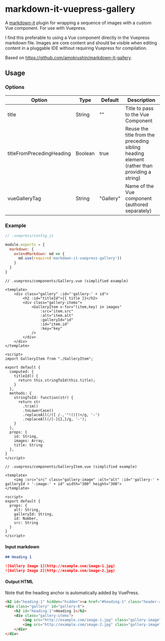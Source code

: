 # markdown-it-vuepress-gallery

A [markdown-it](https://github.com/markdown-it/markdown-it) plugin for wrapping a sequence of images with a custom Vue component. For use with Vuepress.

I find this preferable to using a Vue component directly in the Vuepress markdown file. Images are core content and should be visible when editing content in a pluggable IDE without requiring Vuepress for compilation.

Based on <https://github.com/amokrushin/markdown-it-gallery>.

## Usage

### Options

| Option                    | Type    | Default   | Description                                                                                 |
|---------------------------|---------|-----------|---------------------------------------------------------------------------------------------|
| title                     | String  | ""        | Title to pass to the Vue Component                                                          |
| titleFromPrecedingHeading | Boolean | true      | Reuse the title from the preceding sibling heading element (rather than providing a string) |
| vueGalleryTag             | String  | "Gallery" | Name of the Vue component (authored separately)                                             |

### Example

```js
// .vuepress/config.js

module.exports = {
  markdown: {
    extendMarkdown: md => {
      md.use(require('markdown-it-vuepress-gallery'))
    }
  }
}
```

```vue
// .vuepress/components/Gallery.vue (simplified example)

<template>
    <div class="gallery" :id="'gallery-' + id">
        <h2 :id="titleId">{{ title }}</h2>
        <div class="gallery-items">
            <GalleryItem v-for="(item,key) in images"
                :src="item.src"
                :alt="item.alt"
                :galleryId="id"
                :id="item.id"
                :key="key"
            />
        </div>
    </div>
</template>

<script>
import GalleryItem from "./GalleryItem";

export default {
  computed: {
    titleId() {
      return this.stringToId(this.title);
    }
  },
  methods: {
    stringToId: function(str) {
      return str
        .trim()
        .toLowerCase()
        .replaceAll(/([ /.,'"!()])+/g, '-')
        .replaceAll(/[-]{2,}/g, '-');
    }
  },
  props: {
    id: String,
    images: Array,
    title: String
  },
}
</script>
```

```vue
// .vuepress/components/GalleryItem.vue (simplified example)

<template>
    <img :src="src" class="gallery-image" :alt="alt" :id="'gallery-' + galleryId + '-image-' + id" width="300" height="300">
</template>

<script>
export default {
  props: {
    alt: String,
    galleryId: String,
    id: Number,
    src: String
  }
}
</script>
```

#### Input markdown

```md
## Heading 1

![Gallery Image 1](http://example.com/image-1.jpg)
![Gallery Image 2](http://example.com/image-2.jpg)
```

#### Output HTML

Note that the heading anchor is automatically added by VuePress.

```html
<h2 id="heading-1" hidden="hidden"><a href="#heading-1" class="header-anchor">#</a> Heading 1</h2>
<div class="gallery" id="gallery-0">
    <h2 id="heading-1">Heading 1</h2>
    <div class="gallery-items">
        <img src="http://example.com/image-1.jpg" class="gallery-image" alt="Gallery Image 1" id="gallery-0-image-0" width="300" height="300">
        <img src="http://example.com/image-2.jpg" class="gallery-image" alt="Gallery Image 2" id="gallery-0-image-1" width="300" height="300">
    </div>
</div>
```
